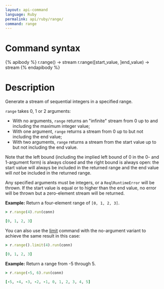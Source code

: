 ```yaml
---
layout: api-command
language: Ruby
permalink: api/ruby/range/
command: range
---
```

# Command syntax #

{% apibody %}
r.range() &rarr; stream
r.range([start_value, ]end_value) &rarr; stream
{% endapibody %}

# Description #

Generate a stream of sequential integers in a specified range.

`range` takes 0, 1 or 2 arguments:

* With no arguments, `range` returns an "infinite" stream from 0 up to and including the maximum integer value;
* With one argument, `range` returns a stream from 0 up to but not including the end value;
* With two arguments, `range` returns a stream from the start value up to but not including the end value.

Note that the left bound (including the implied left bound of 0 in the 0- and 1-argument form) is always closed and the right bound is always open: the start value will always be included in the returned range and the end value will *not* be included in the returned range.

Any specified arguments must be integers, or a `ReqlRuntimeError` will be thrown. If the start value is equal or to higher than the end value, no error will be thrown but a zero-element stream will be returned.

__Example:__ Return a four-element range of `[0, 1, 2, 3]`.

```rb
> r.range(4).run(conn)

[0, 1, 2, 3]
```

<!-- stop -->

You can also use the [limit](/api/ruby/limit) command with the no-argument variant to achieve the same result in this case:

```rb
> r.range().limit(4).run(conn)

[0, 1, 2, 3]
```

__Example:__ Return a range from -5 through 5.

```rb
> r.range(-5, 6).run(conn)

[-5, -4, -3, -2, -1, 0, 1, 2, 3, 4, 5]
```
